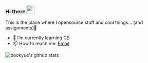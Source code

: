 
### Hi there <img src="https://media.giphy.com/media/hvRJCLFzcasrR4ia7z/giphy.gif" width="25px">

<!--
**bookyue/bookyue** is a ✨ _special_ ✨ repository because its `README.md` (this file) appears on your GitHub profile.

Here are some ideas to get you started:

- 🔭 I’m currently working on ...
- 🌱 I’m currently learning ...
- 👯 I’m looking to collaborate on ...
- 🤔 I’m looking for help with ...
- 💬 Ask me about ...
- 📫 How to reach me: ...
- 😄 Pronouns: ...
- ⚡ Fun fact: ...
-->

This is the place where I opensource stuff and cool things... (and assignments):rofl:

- 🌱 I’m currently learning CS
- 📫 How to reach me: [Email](mailto:sevenbookyue@gmail.com)

![bookyue's github stats](https://github-readme-stats.vercel.app/api?username=bookyue&show_icons=true&hide_border=true)
